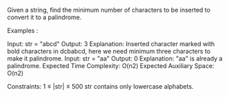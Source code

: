 Given a string, find the minimum number of characters to be inserted to convert it to a palindrome.

Examples :

Input: str = "abcd"
Output: 3
Explanation: Inserted character marked with bold characters in dcbabcd, here we need minimum three characters to make it palindrome.
Input: str = "aa"
Output: 0
Explanation: "aa" is already a palindrome.
Expected Time Complexity: O(n2)
Expected Auxiliary Space: O(n2)

Constraints:
1 ≤ |str| ≤ 500
str contains only lowercase alphabets.
